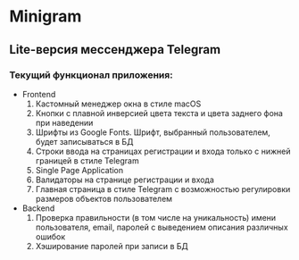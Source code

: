 <h1>Minigram</h1>
<h2>Lite-версия мессенджера Telegram</h2>
<h3>Текущий функционал приложения:</h3>
<ul>
<li>Frontend
<ol>
    <li>Кастомный менеджер окна в стиле macOS</li>
    <li>Кнопки с плавной инверсией цвета текста и цвета заднего фона при наведении</li>
    <li>
    Шрифты из Google Fonts. Шрифт, выбранный пользователем, будет записываться в БД
    </li>
    <li>
    Строки ввода на страницах регистрации и входа только с нижней границей в стиле Telegram 
    </li>
    <li>Single Page Application</li>
    <li>Валидаторы на странице регистрации и входа</li>
    <li>
    Главная страница в стиле Telegram с возможностью регулировки размеров объектов пользователем
    </li>
</ol>
</li>
<li>Backend
<ol>
    <li>
    Проверка правильности (в том числе на уникальность) имени пользователя, email, 
    паролей с выведением описания различных ошибок
    </li>
    <li>Хэширование паролей при записи в БД</li>
</ol>
</li>
</ul>